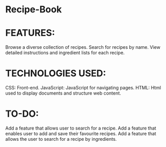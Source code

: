 # Recipe-Book
# FEATURES:

Browse a diverse collection of recipes.
Search for recipes by name.
View detailed instructions and ingredient lists for each recipe.

# TECHNOLOGIES USED:

CSS: Front-end.
JavaScript: JavaScript for navigating pages.
HTML: Html used to display documents and structure web content.

# TO-DO:

Add a feature that allows user to search for a recipe.
Add a feature that enables user to add and save their favourite recipes.
Add a feature that allows the user to search for a recipe by ingredients.